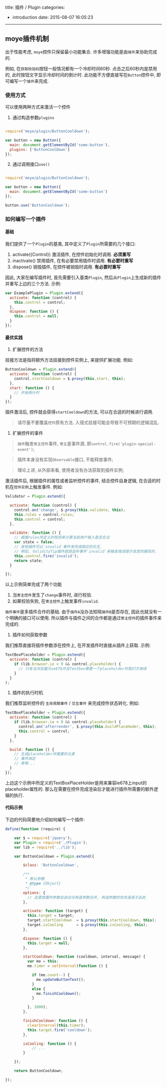 title: 插件 / Plugin
categories:
  - introduction
date: 2015-08-07 16:05:23
---

## moye插件机制

出于性能考虑, `moye`控件只保留最小功能集合. 许多增强功能是由`插件`来协助完成的.

例如, 在`获取校验码`按钮一般情况都有一个冷却时间60秒. 点击之后60秒内是禁用的, 此时按钮文字显示冷却时间的倒计时. 此功能不方便直接写在`Button`控件中, 即可编写一个`插件`来完成.

### 使用方式

可以使用两种方式来激活一个控件

1. 通过构造参数`plugins`

  ```js

  require('moye/plugin/ButtonCooldown');

  var button = new Button({
    main: document.getElementById('some-button'),
    plugins: ['ButtonCoolDown']
  });
  ```

2. 通过调用接口`use()`

  ```js

  require('moye/plugin/ButtonCooldown');

  var button = new Button({
    main: document.getElementById('some-button')
  });

  button.use('ButtonCooldown');
  ```

### 如何编写一个插件

#### 基础

我们提供了一个`Plugin`的基类, 其中定义了`Plugin`所需要的几个接口:

1. activate({Control}) 激活插件, 在控件初始化时调用. **必须重写**
2. inactivate()        禁用插件, 在有必要禁用插件时调用. **有必要时重写**
3. dispose()           销毁插件, 在控件被销毁时调用. **有必要时重写**

因此, 大家在编写插件时, 首先需要引入基类`Plugin`, 然后从`Plugin`上生成新的插件并重写上边的三个方法. 示例:

```js
var ExamplePlugin = Plugin.extend({
  activate: function (control) {
    this.control = control;
  },
  dispose: function () {
    this.control = null;
  }
});
```

#### 最优实践

1. 扩展控件的方法

  挂接方法是指将额外方法挂接到控件实例上, 来提供扩展功能. 例如:

  ```js
  ButtonCooldown = Plugin.extend({
    activate: function (control) {
      control.startCooldown = $.proxy(this.start, this);
    },
    start: function () {
      // 开始倒计时
    }
  });
  ```

  插件激活后, 控件就会获得`startCooldown`的方法, 可以在合适的时候进行调用.

  > 请尽量不要覆盖`控件`原有方法. 入侵式挂接可能会导致不可预期的逻辑混乱.

1. 扩展控件的事件

  > `插件`触发`寄主控件`事件, `寄主`是事件源, 即`control.fire('plugin-special-event')`;

  > 插件本身没有实现`Observable`接口, 不能释放事件;

  > 理论上讲, 从外部来看, 使用者没有办法获取到插件实例;

  激活插件后, 根据插件的属性或者监听控件的事件, 结合控件自身逻辑, 在合适的时机在`控件实例`上触发事件. 例如:

  ```js
  Validator = Plugin.extend({

    activate: function (control) {
      control.on('change', $.proxy(this.validate, this);
      this.rules = control.rules;
      this.control = control;
    },

    validate: function () {
      // 根据rules所定义的规则来计算当前用户输入是否合法
      var state = false;
      // 其他插件可以`invalid`事件来完成相应的交互.
      // 例如, ValidityTip插件就是监听事件`invalid`来触发错误提示信息的展现的.
      this.control.fire('invalid');
      return state;
    }

  });
  ```

  以上示例简单完成了两个功能

  1. 当`寄主控件`发生了`change`事件时, 进行校验.
  2. 如果校验失败, 在`寄主控件`上触发事件`invalid`.

  `插件事件`是多插件合作的基础. 由于`插件A`没办法知晓`插件B`是否存在, 因此也就没有一个明确的接口可以使用. 所以插件与插件之间的合作都是通过`寄主控件`的插件事件来完成的.

1. 插件如何获取参数

  我们推荐直接将插件参数添在控件上, 在开发插件时直接从插件上获取. 示例:

  ```js
  TextBoxPlaceholder = Plugin.extend({
    activate: function (control) {
      if (lib.browser.ie < 9 && control.placeholder) {
        // 只有当浏览器为ie678并且Textbox需要一个placeholder时我们才继续
      }
    }
  );
  ```

1. 插件的执行时机

  我们推荐监听控件的 `生命周期事件` / `交互事件` 来完成控件状态转化. 例如:

  ```js
  TextBoxPlaceholder = Plugin.extend({
    activate: function (control) {
      if (lib.browser.ie < 9 && control.placeholder) {
        control.on('afterrender', $.proxy(this.buildPlaceHoder, this);
        this.control = control;
      }
    },

    build: function () {
      // 生成placeholder所需要的元素
      // 事件绑定
      // 等等...
    }
  });

  ```

  上边这个示例中所定义的TextBoxPlaceHolder是用来兼容ie678上input的placeholder属性的. 那么在需要在控件完成渲染后才能进行插件所需要的额外逻辑的执行.

#### 代码示例

下边的代码简要地介绍如何编写一个插件:

```js
define(function (require) {

    var $ = require('jquery');
    var Plugin = require('./Plugin');
    var lib = require('../lib');

    var ButtonCooldown = Plugin.extend({

        $class: 'ButtonCooldown',

        /**
         * 默认参数
         * @type {Object}
         */
        options: {
          // 这里放置的参数会自动与构造参数合并, 构造参数的优先级高于此处
        },

        activate: function (target) {
          this.target = target;
          target.startCooldown  = $.proxy(this.startCooldown, this);
          target.isCooling      = $.proxy(this.isCooling, this);
        },

        dispose: function () {
          this.target = null;
        },

        startCooldown: function (cooldown, interval, message) {
          var me = this;
          me.timer = setInterval(function () {

            if (me.count--) {
              me.updateButtonText();
            }
            else {
              me.finishCooldown();
            }

          }, 1000);
        },

        finishCooldown: function () {
          clearInterval(this.timer);
          this.target.fire('cooldown');
        },

        isCooling: function () {
            // ...
        }

    });

    return ButtonCooldown;

});
```

